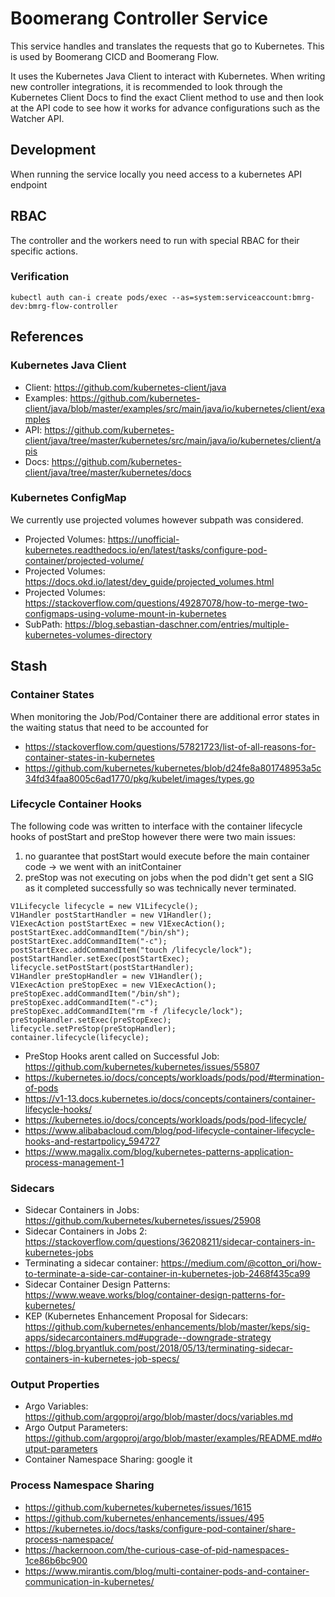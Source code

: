# Boomerang Controller Service

This service handles and translates the requests that go to Kubernetes. This is used by Boomerang CICD and Boomerang Flow.

It uses the Kubernetes Java Client to interact with Kubernetes. When writing new controller integrations, it is recommended to look through the Kubernetes Client Docs to find the exact Client method to use and then look at the API code to see how it works for advance configurations such as the Watcher API.

## Development

When running the service locally you need access to a kubernetes API endpoint

## RBAC

The controller and the workers need to run with special RBAC for their specific actions.

### Verification

`kubectl auth can-i create pods/exec --as=system:serviceaccount:bmrg-dev:bmrg-flow-controller`

## References

### Kubernetes Java Client

- Client: https://github.com/kubernetes-client/java
- Examples: https://github.com/kubernetes-client/java/blob/master/examples/src/main/java/io/kubernetes/client/examples
- API: https://github.com/kubernetes-client/java/tree/master/kubernetes/src/main/java/io/kubernetes/client/apis
- Docs: https://github.com/kubernetes-client/java/tree/master/kubernetes/docs

### Kubernetes ConfigMap

We currently use projected volumes however subpath was considered.

- Projected Volumes: https://unofficial-kubernetes.readthedocs.io/en/latest/tasks/configure-pod-container/projected-volume/
- Projected Volumes: https://docs.okd.io/latest/dev_guide/projected_volumes.html
- Projected Volumes: https://stackoverflow.com/questions/49287078/how-to-merge-two-configmaps-using-volume-mount-in-kubernetes
- SubPath: https://blog.sebastian-daschner.com/entries/multiple-kubernetes-volumes-directory

## Stash

### Container States

When monitoring the Job/Pod/Container there are additional error states in the waiting status that need to be accounted for

- https://stackoverflow.com/questions/57821723/list-of-all-reasons-for-container-states-in-kubernetes
- https://github.com/kubernetes/kubernetes/blob/d24fe8a801748953a5c34fd34faa8005c6ad1770/pkg/kubelet/images/types.go

### Lifecycle Container Hooks

The following code was written to interface with the container lifecycle hooks of postStart and preStop however there were two main issues:
1. no guarantee that postStart would execute before the main container code -> we went with an initContainer
2. preStop was not executing on jobs when the pod didn't get sent a SIG as it completed successfully so was technically never terminated.

```
V1Lifecycle lifecycle = new V1Lifecycle();
V1Handler postStartHandler = new V1Handler();
V1ExecAction postStartExec = new V1ExecAction();
postStartExec.addCommandItem("/bin/sh");
postStartExec.addCommandItem("-c");
postStartExec.addCommandItem("touch /lifecycle/lock");
postStartHandler.setExec(postStartExec);
lifecycle.setPostStart(postStartHandler);
V1Handler preStopHandler = new V1Handler();
V1ExecAction preStopExec = new V1ExecAction();
preStopExec.addCommandItem("/bin/sh");
preStopExec.addCommandItem("-c");
preStopExec.addCommandItem("rm -f /lifecycle/lock");
preStopHandler.setExec(preStopExec);
lifecycle.setPreStop(preStopHandler);
container.lifecycle(lifecycle);
```

- PreStop Hooks arent called on Successful Job: https://github.com/kubernetes/kubernetes/issues/55807
- https://kubernetes.io/docs/concepts/workloads/pods/pod/#termination-of-pods
- https://v1-13.docs.kubernetes.io/docs/concepts/containers/container-lifecycle-hooks/
- https://kubernetes.io/docs/concepts/workloads/pods/pod-lifecycle/
- https://www.alibabacloud.com/blog/pod-lifecycle-container-lifecycle-hooks-and-restartpolicy_594727
- https://www.magalix.com/blog/kubernetes-patterns-application-process-management-1

### Sidecars

- Sidecar Containers in Jobs: https://github.com/kubernetes/kubernetes/issues/25908
- Sidecar Containers in Jobs 2: https://stackoverflow.com/questions/36208211/sidecar-containers-in-kubernetes-jobs
- Terminating a sidecar container: https://medium.com/@cotton_ori/how-to-terminate-a-side-car-container-in-kubernetes-job-2468f435ca99
- Sidecar Container Design Patterns: https://www.weave.works/blog/container-design-patterns-for-kubernetes/
- KEP (Kubernetes Enhancement Proposal for Sidecars: https://github.com/kubernetes/enhancements/blob/master/keps/sig-apps/sidecarcontainers.md#upgrade--downgrade-strategy
- https://blog.bryantluk.com/post/2018/05/13/terminating-sidecar-containers-in-kubernetes-job-specs/

### Output Properties
- Argo Variables: https://github.com/argoproj/argo/blob/master/docs/variables.md
- Argo Output Parameters: https://github.com/argoproj/argo/blob/master/examples/README.md#output-parameters
- Container Namespace Sharing: google it

### Process Namespace Sharing
- https://github.com/kubernetes/kubernetes/issues/1615
- https://github.com/kubernetes/enhancements/issues/495
- https://kubernetes.io/docs/tasks/configure-pod-container/share-process-namespace/
- https://hackernoon.com/the-curious-case-of-pid-namespaces-1ce86b6bc900
- https://www.mirantis.com/blog/multi-container-pods-and-container-communication-in-kubernetes/

